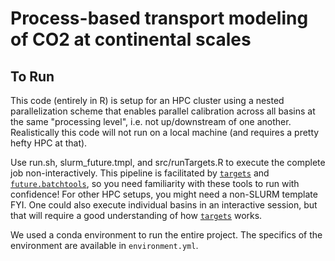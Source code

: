 # Process-based transport modeling of CO2 at continental scales

## To Run
This code (entirely in R) is setup for an HPC cluster using a nested parallelization scheme that enables parallel calibration across all basins at the same "processing level", i.e. not up/downstream of one another. Realistically this code will not run on a local machine (and requires a pretty hefty HPC at that).

Use run.sh, slurm_future.tmpl, and src/runTargets.R to execute the complete job non-interactively. This pipeline is facilitated by [`targets`](https://books.ropensci.org/targets/) and [`future.batchtools`](https://future.batchtools.futureverse.org/), so you need familiarity with these tools to run with confidence! For other HPC setups, you might need a non-SLURM template FYI. One could also execute individual basins in an interactive session, but that will require a good understanding of how [`targets`](https://books.ropensci.org/targets/) works.

We used a conda environment to run the entire project. The specifics of the environment are available in `environment.yml`.
